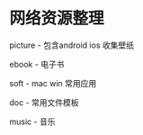 # 网络资源整理


picture - 包含android ios 收集壁纸

ebook - 电子书

soft - mac win 常用应用

doc - 常用文件模板

music - 音乐
